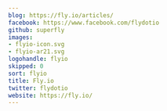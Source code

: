 ```yaml
---
blog: https://fly.io/articles/
facebook: https://www.facebook.com/flydotio
github: superfly
images:
- flyio-icon.svg
- flyio-ar21.svg
logohandle: flyio
skipped: 0
sort: flyio
title: Fly.io
twitter: flydotio
website: https://fly.io/
---
```

